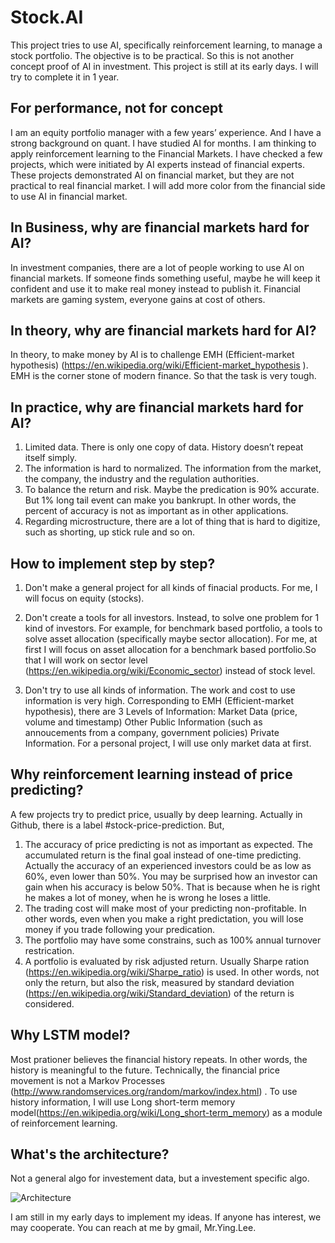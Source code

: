 # Stock.AI
This project tries to use AI, specifically reinforcement learning, to manage a stock portfolio. The objective is to be practical. So this is not another concept proof of AI in investment.
This project is still at its early days. I will try to complete it in 1 year.

## For performance, not for concept
I am an equity portfolio manager with a few years’ experience. And I have a strong background on quant. I have studied AI for months. I am thinking to apply reinforcement learning to the Financial Markets.
I have checked a few projects, which were initiated by AI experts instead of financial experts. These projects demonstrated AI on financial market, but they are not practical to real financial market.
I will add more color from the financial side to use AI in financial market.

## In Business, why are financial markets hard for AI?
In investment companies, there are a lot of people working to use AI on financial markets.
If someone finds something useful, maybe he will keep it confident and use it to make real money instead to publish it. 
Financial markets are gaming system, everyone gains at cost of others.

## In theory, why are financial markets hard for AI?
In theory, to make money by AI is to challenge EMH (Efficient-market hypothesis) (https://en.wikipedia.org/wiki/Efficient-market_hypothesis ). EMH is the corner stone of modern finance. So that the task is very tough.

## In practice, why are financial markets hard for AI?
1.	Limited data. There is only one copy of data. History doesn’t repeat itself simply.
2.	The information is hard to normalized. The information from the market, the company, the industry and the regulation authorities.
3.	To balance the return and risk. Maybe the predication is 90% accurate. But 1% long tail event can make you bankrupt. In other words, the percent of accuracy is not as important as in other applications.
4.	Regarding microstructure, there are a lot of thing that is hard to digitize, such as shorting, up stick rule and so on.

## How to implement step by step?
1. Don't make a general project for all kinds of finacial products. 
  For me, I will focus on equity (stocks).
  
2. Don't create a tools for all investors. Instead, to solve one problem for 1 kind of investors. For example, for benchmark based portfolio, a tools to solve asset allocation (specifically maybe sector allocation).
  For me, at first I will focus on asset allocation for a benchmark based portfolio.So that I will work on sector level (https://en.wikipedia.org/wiki/Economic_sector) instead of stock level.

3. Don't try to use all kinds of information. The work and cost to use information is very high. 
    Corresponding to EMH (Efficient-market hypothesis), there are 3 Levels of Information:
      Market Data (price, volume and timestamp)
      Other Public Information (such as annoucements from a company, government policies)
      Private Information.
    For a personal project, I will use only market data at first.

## Why reinforcement learning instead of price predicting?
A few projects try to predict price, usually by deep learning. Actually in Github, there is a label #stock-price-prediction. 
But,
1. The accuracy of price predicting is not as important as expected. The accumulated return is the final goal instead of one-time predicting. Actually the accuracy of an experienced investors could be as low as 60%, even lower than 50%. You may be surprised how an investor can gain when his accuracy is below 50%. That is because when he is right he makes a lot of money, when he is wrong he loses a little.
2. The trading cost will make most of your predicting non-profitable. In other words, even when you make a right predictation, you will lose money if you trade following your predication.
3. The portfolio may have some constrains, such as 100% annual turnover restrication. 
4. A portfolio is evaluated by risk adjusted return. Usually Sharpe ration (https://en.wikipedia.org/wiki/Sharpe_ratio) is used. In other words, not only the return, but also the risk, measured by standard deviation (https://en.wikipedia.org/wiki/Standard_deviation)  of the return is considered.

## Why LSTM model?
Most prationer believes the financial history repeats. In other words, the history is meaningful to the future. Technically, the financial price movement is not a Markov Processes (http://www.randomservices.org/random/markov/index.html) .
To use history information, I will use Long short-term memory model(https://en.wikipedia.org/wiki/Long_short-term_memory) as a module of reinforcement learning. 

## What's the architecture?

Not a general algo for investement data, but a investement specific algo.

![Architecture](https://github.com/MRYingLEE/Stock.AI/blob/master/Reinforcement%20Trading.png "Architecture")



I am still in my early days to implement my ideas. If anyone has interest, we may cooperate. You can reach at me by gmail, Mr.Ying.Lee.

